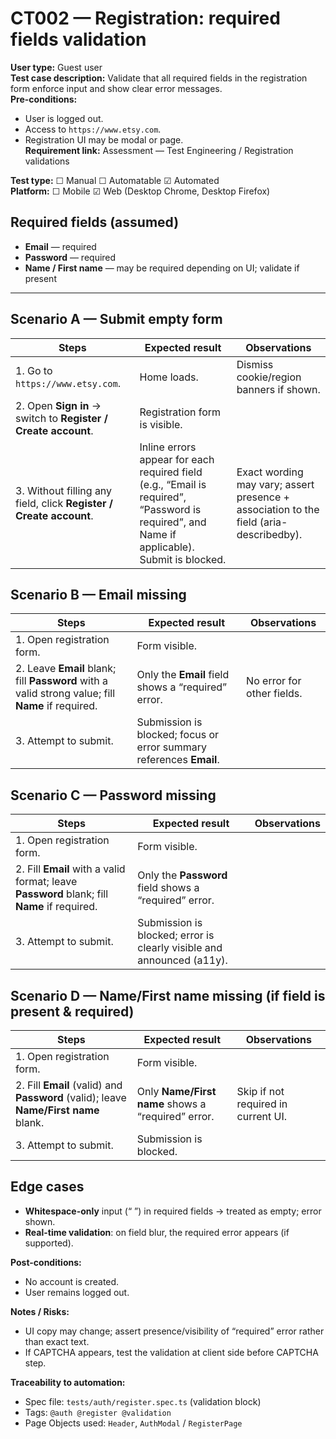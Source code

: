# CT002 — Registration: required fields validation

**User type:** Guest user  
**Test case description:** Validate that all required fields in the registration form enforce input and show clear error messages.  
**Pre-conditions:**  
- User is logged out.  
- Access to `https://www.etsy.com`.  
- Registration UI may be modal or page.  
**Requirement link:** Assessment — Test Engineering / Registration validations

**Test type:** ☐ Manual ☐ Automatable ☑ Automated  
**Platform:** ☐ Mobile ☑ Web (Desktop Chrome, Desktop Firefox)

## Required fields (assumed)
- **Email** — required  
- **Password** — required  
- **Name / First name** — may be required depending on UI; validate if present

---

## Scenario A — Submit empty form
| Steps | Expected result | Observations |
|------|------------------|--------------|
| 1. Go to `https://www.etsy.com`. | Home loads. | Dismiss cookie/region banners if shown. |
| 2. Open **Sign in** → switch to **Register / Create account**. | Registration form is visible. | |
| 3. Without filling any field, click **Register / Create account**. | Inline errors appear for each required field (e.g., “Email is required”, “Password is required”, and Name if applicable). Submit is blocked. | Exact wording may vary; assert presence + association to the field (aria-describedby). |

## Scenario B — Email missing
| Steps | Expected result | Observations |
|------|------------------|--------------|
| 1. Open registration form. | Form visible. | |
| 2. Leave **Email** blank; fill **Password** with a valid strong value; fill **Name** if required. | Only the **Email** field shows a “required” error. | No error for other fields. |
| 3. Attempt to submit. | Submission is blocked; focus or error summary references **Email**. | |

## Scenario C — Password missing
| Steps | Expected result | Observations |
|------|------------------|--------------|
| 1. Open registration form. | Form visible. | |
| 2. Fill **Email** with a valid format; leave **Password** blank; fill **Name** if required. | Only the **Password** field shows a “required” error. | |
| 3. Attempt to submit. | Submission is blocked; error is clearly visible and announced (a11y). | |

## Scenario D — Name/First name missing (if field is present & required)
| Steps | Expected result | Observations |
|------|------------------|--------------|
| 1. Open registration form. | Form visible. | |
| 2. Fill **Email** (valid) and **Password** (valid); leave **Name/First name** blank. | Only **Name/First name** shows a “required” error. | Skip if not required in current UI. |
| 3. Attempt to submit. | Submission is blocked. | |

## Edge cases
- **Whitespace-only** input (“ ”) in required fields → treated as empty; error shown.  
- **Real-time validation**: on field blur, the required error appears (if supported).

**Post-conditions:**  
- No account is created.  
- User remains logged out.

**Notes / Risks:**  
- UI copy may change; assert presence/visibility of “required” error rather than exact text.  
- If CAPTCHA appears, test the validation at client side before CAPTCHA step.

**Traceability to automation:**  
- Spec file: `tests/auth/register.spec.ts` (validation block)  
- Tags: `@auth @register @validation`  
- Page Objects used: `Header`, `AuthModal` / `RegisterPage`
